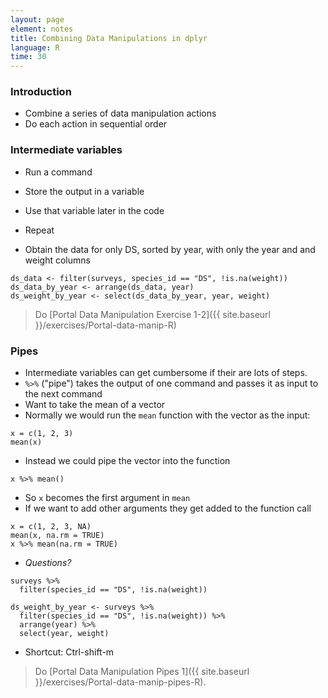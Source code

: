 ```yaml
---
layout: page
element: notes
title: Combining Data Manipulations in dplyr
language: R
time: 30
---
```


### Introduction

* Combine a series of data manipulation actions
* Do each action in sequential order

### Intermediate variables

* Run a command
* Store the output in a variable
* Use that variable later in the code
* Repeat

* Obtain the data for only DS, sorted by year, with only the year and and weight columns

```
ds_data <- filter(surveys, species_id == "DS", !is.na(weight))
ds_data_by_year <- arrange(ds_data, year)
ds_weight_by_year <- select(ds_data_by_year, year, weight)
```

> Do [Portal Data Manipulation Exercise 1-2]({{ site.baseurl }}/exercises/Portal-data-manip-R)

### Pipes

* Intermediate variables can get cumbersome if their are lots of steps.
* `%>%` ("pipe") takes the output of one command and passes it as input to the
  next command
* Want to take the mean of a vector
* Normally we would run the `mean` function with the vector as the input:

```
x = c(1, 2, 3)
mean(x)
```

* Instead we could pipe the vector into the function

```
x %>% mean()
```

* So `x` becomes the first argument in `mean`
* If we want to add other arguments they get added to the function call

```
x = c(1, 2, 3, NA)
mean(x, na.rm = TRUE)
x %>% mean(na.rm = TRUE)
```

* *Questions?*

```
surveys %>%
  filter(species_id == "DS", !is.na(weight))
```

```
ds_weight_by_year <- surveys %>%
  filter(species_id == "DS", !is.na(weight)) %>%
  arrange(year) %>%
  select(year, weight)
```

* Shortcut: Ctrl-shift-m

> Do [Portal Data Manipulation Pipes 1]({{ site.baseurl }}/exercises/Portal-data-manip-pipes-R).